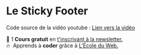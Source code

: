# Le Sticky Footer

Code source de la vidéo youtube : [Lien vers la vidéo](https://www.youtube.com/watch?v=IJqTtoGyEjs)

🚀 1 **Cours gratuit** en [t'inscrivant à la newsletter.](https://www.le-designer-du-web.com/news) <br>
🔥  &nbsp;Apprends à **coder** grâce à [L'École du Web.](https://www.ecole-du-web.net)
